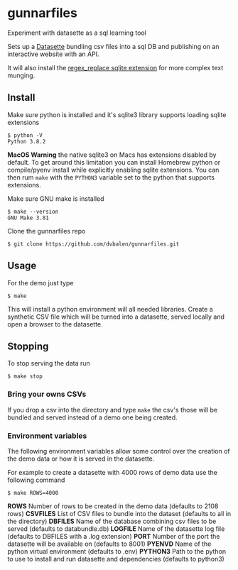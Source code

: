 # gunnarfiles
Experiment with datasette as a sql learning tool

Sets up a [Datasette](https://docs.datasette.io) bundling csv files into a sql DB 
and publishing on an interactive website with an API.

It will also install the [regex_replace sqlite extension](https://github.com/gwenn/sqlite-regex-replace-ext) for more complex text munging.


## Install

Make sure python is installed and it's sqlite3 library supports loading sqlite extensions
```
$ python -V
Python 3.8.2
```
**MacOS Warning** the native sqlite3 on Macs has extensions disabled by default. To get around this limitation you can install Homebrew python or compile/pyenv install while explicitly enabling sqlite extensions. You can then rum `make` with the `PYTHON3` variable set to the python that supports extensions.

Make sure GNU make is installed
```
$ make --version
GNU Make 3.81
```

Clone the gunnarfiles repo
```
$ git clone https://github.com/dvbalen/gunnarfiles.git
```

## Usage

For the demo just type
```
$ make
```

This will install a python environment will all needed libraries. Create a synthetic CSV file which
will be turned into a datasette, served locally and open a browser to the datasette.

## Stopping

To stop serving the data run
```
$ make stop
```

### Bring your owns CSVs

If you drop a csv into the directory and type `make` the csv's those will be bundled and served 
instead of a demo one being created.

### Environment variables

The following environment variables allow some control over the creation of the demo data or
how it is served in the datasette.

For example to create a datasette with 4000 rows of demo data use the following command
```
$ make ROWS=4000
```

**ROWS** Number of rows to be created in the demo data (defaults to 2108 rows)
**CSVFILES** List of CSV files to bundle into the dataset (defaults to all in the directory)
**DBFILES**  Name of the database combining csv files to be served (defaults to databundle.db)
**LOGFILE**  Name of the datasette log file (defaults to DBFILES with a .log extension)
**PORT**     Number of the port the datasette will be available on (defaults to 8001)
**PYENVD**   Name of the python virtual environment (defaults to .env)
**PYTHON3**  Path to the python to use to install and run datasette and
dependencies (defaults to python3)
